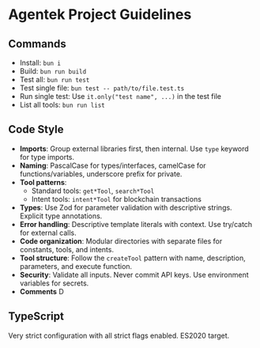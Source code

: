 # Agentek Project Guidelines

## Commands
- Install: `bun i`
- Build: `bun run build`
- Test all: `bun run test`
- Test single file: `bun test -- path/to/file.test.ts`
- Run single test: Use `it.only("test name", ...)` in the test file
- List all tools: `bun run list`

## Code Style
- **Imports**: Group external libraries first, then internal. Use `type` keyword for type imports.
- **Naming**: PascalCase for types/interfaces, camelCase for functions/variables, underscore prefix for private.
- **Tool patterns**: 
  - Standard tools: `get*Tool`, `search*Tool`
  - Intent tools: `intent*Tool` for blockchain transactions
- **Types**: Use Zod for parameter validation with descriptive strings. Explicit type annotations.
- **Error handling**: Descriptive template literals with context. Use try/catch for external calls.
- **Code organization**: Modular directories with separate files for constants, tools, and intents.
- **Tool structure**: Follow the `createTool` pattern with name, description, parameters, and execute function.
- **Security**: Validate all inputs. Never commit API keys. Use environment variables for secrets.
- **Comments** D
## TypeScript
Very strict configuration with all strict flags enabled. ES2020 target.